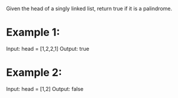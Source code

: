 Given the head of a singly linked list, return true if it is a palindrome.

# Example 1:
Input: head = [1,2,2,1]
Output: true

# Example 2:
Input: head = [1,2]
Output: false